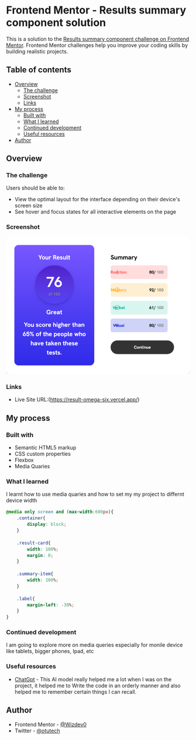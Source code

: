 # Frontend Mentor - Results summary component solution

This is a solution to the [Results summary component challenge on Frontend Mentor](https://www.frontendmentor.io/challenges/results-summary-component-CE_K6s0maV). Frontend Mentor challenges help you improve your coding skills by building realistic projects. 

## Table of contents

- [Overview](#overview)
  - [The challenge](#the-challenge)
  - [Screenshot](#screenshot)
  - [Links](#links)
- [My process](#my-process)
  - [Built with](#built-with)
  - [What I learned](#what-i-learned)
  - [Continued development](#continued-development)
  - [Useful resources](#useful-resources)
- [Author](#author)


## Overview

### The challenge

Users should be able to:

- View the optimal layout for the interface depending on their device's screen size
- See hover and focus states for all interactive elements on the page


### Screenshot

![Screenshot](./Assets/screenshot.png)




### Links


- Live Site URL:(https://result-omega-six.vercel.app/)

## My process

### Built with

- Semantic HTML5 markup
- CSS custom properties
- Flexbox
- Media Quaries
 


### What I learned

I learnt how to use media quaries and how to set my my project to differnt device width


```css 
@media only screen and (max-width:600px){
    .container{
        display: block;
    }

    .result-card{
        width: 100%;
        margin: 0;
    }

    .summary-item{
        width: 100%;
    }

    .label{
        margin-left: -30%;
    }
}
```



### Continued development

I am going to explore more on media queries especially for monile device like tablets, bigger phones, Ipad, etc

### Useful resources

- [ChatGpt](https://chat.openai.com) - This AI model really helped me a lot when I was on the project, it helped me to Write the code in an orderly manner and also helped me to remember certain things I can recall.



## Author

- Frontend Mentor - [@Wizdev0](https://www.frontendmentor.io/profile/Wizdev0)
- Twitter - [@otutech](https://www.twitter.com/otutech)

